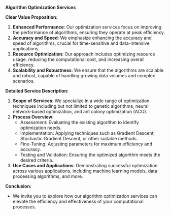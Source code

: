 **Algorithm Optimization Services**

**Clear Value Proposition:**
1. **Enhanced Performance**: Our optimization services focus on improving the performance of algorithms, ensuring they operate at peak efficiency.
2. **Accuracy and Speed**: We emphasize enhancing the accuracy and speed of algorithms, crucial for time-sensitive and data-intensive applications.
3. **Resource Optimization**: Our approach includes optimizing resource usage, reducing the computational cost, and increasing overall efficiency.
4. **Scalability and Robustness**: We ensure that the algorithms are scalable and robust, capable of handling growing data volumes and complex scenarios.

**Detailed Service Description:**
1. **Scope of Services**: We specialize in a wide range of optimization techniques including but not limited to genetic algorithms, neural network-based optimization, and ant colony optimization (ACO).
2. **Process Overview**:
   - Assessment: Evaluating the existing algorithm to identify optimization needs.
   - Implementation: Applying techniques such as Gradient Descent, Stochastic Gradient Descent, or other suitable methods.
   - Fine-Tuning: Adjusting parameters for maximum efficiency and accuracy.
   - Testing and Validation: Ensuring the optimized algorithm meets the desired criteria.
3. **Use Cases and Applications**: Demonstrating successful optimization across various applications, including machine learning models, data processing algorithms, and more.

**Conclusion:**
- We invite you to explore how our algorithm optimization services can elevate the efficiency and effectiveness of your computational processes.
